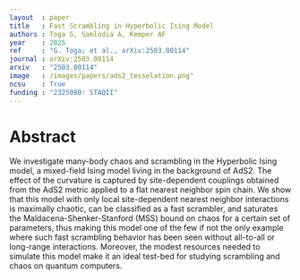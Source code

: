 ```yaml
---
layout  : paper
title   : Fast Scrambling in Hyperbolic Ising Model 
authors : Toga G, Samlodia A, Kemper AF
year    : 2025
ref     : "G. Toga; et al., arXiv:2503.00114"
journal : arXiv:2503.00114 
arxiv   : "2503.00114"
image   : /images/papers/ads2_tesselation.png"
ncsu    : True
funding : "2325080: STAQII"
---
```


# Abstract
We investigate many-body chaos and scrambling in the Hyperbolic Ising model, a mixed-field Ising model living in the background of AdS2. The effect of the curvature is captured by site-dependent couplings obtained from the AdS2 metric applied to a flat nearest neighbor spin chain. We show that this model with only local site-dependent nearest neighbor interactions is maximally chaotic, can be classified as a fast scrambler, and saturates the Maldacena-Shenker-Stanford (MSS) bound on chaos for a certain set of parameters, thus making this model one of the few if not the only example where such fast scrambling behavior has been seen without all-to-all or long-range interactions. Moreover, the modest resources needed to simulate this model make it an ideal test-bed for studying scrambling and chaos on quantum computers.
